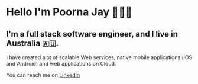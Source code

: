 # Hello I'm Poorna Jay 👋👋👋

## I'm a full stack software engineer, and I live in Australia 🇦🇺.

I have created alot of scalable Web services, native mobile applications (iOS and Android) and web applications on Cloud.

You can reach me on [LinkedIn](https://www.linkedin.com/in/poornajayasinghe/ "Poorna Jayasinghe")

<!--
**poornaonline/poornaonline** is a ✨ _special_ ✨ repository because its `README.md` (this file) appears on your GitHub profile.

Here are some ideas to get you started:

- 🔭 I’m currently working on ...
- 🌱 I’m currently learning ...
- 👯 I’m looking to collaborate on ...
- 🤔 I’m looking for help with ...
- 💬 Ask me about ...
- 📫 How to reach me: ...
- 😄 Pronouns: ...
- ⚡ Fun fact: ...
-->
